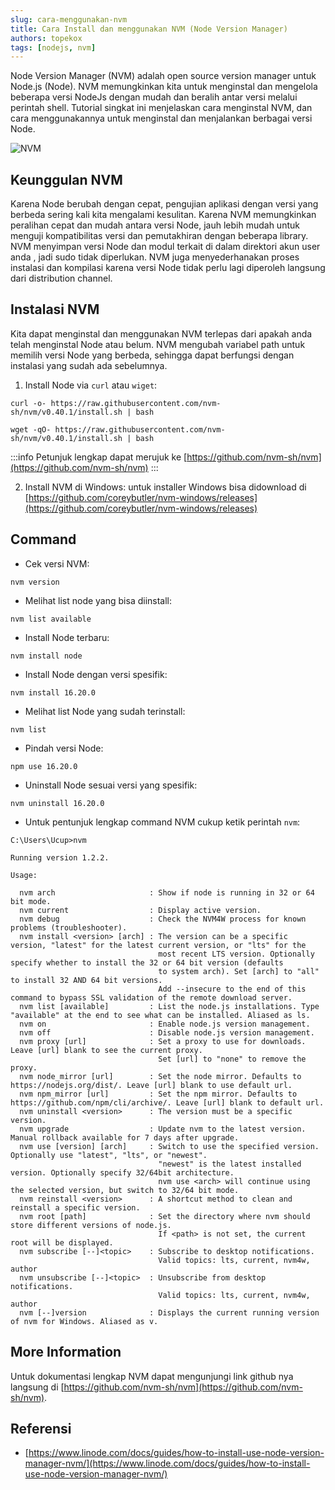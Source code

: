 ```yaml
---
slug: cara-menggunakan-nvm
title: Cara Install dan menggunakan NVM (Node Version Manager)
authors: topekox
tags: [nodejs, nvm]
---
```


Node Version Manager (NVM) adalah open source version manager untuk Node.js (Node). NVM memungkinkan kita untuk menginstal dan mengelola beberapa versi NodeJs dengan mudah dan beralih antar versi melalui perintah shell. Tutorial singkat ini menjelaskan cara menginstal NVM, dan cara menggunakannya untuk menginstal dan menjalankan berbagai versi Node.

<!--truncate-->

![NVM](https://images.unsplash.com/photo-1598970434795-0c54fe7c0648?q=80&w=1470&auto=format&fit=crop&ixlib=rb-4.0.3&ixid=M3wxMjA3fDB8MHxwaG90by1wYWdlfHx8fGVufDB8fHx8fA%3D%3D)

## Keunggulan NVM
Karena Node berubah dengan cepat, pengujian aplikasi dengan versi yang berbeda sering kali kita mengalami kesulitan. Karena NVM memungkinkan peralihan cepat dan mudah antara versi Node, jauh lebih mudah untuk menguji kompatibilitas versi dan pemutakhiran dengan beberapa library. NVM menyimpan versi Node dan modul terkait di dalam direktori akun user anda , jadi sudo tidak diperlukan. NVM juga menyederhanakan proses instalasi dan kompilasi karena versi Node tidak perlu lagi diperoleh langsung dari distribution channel.

## Instalasi NVM
Kita dapat menginstal dan menggunakan NVM terlepas dari apakah anda telah menginstal Node atau belum. NVM mengubah variabel path untuk memilih versi Node yang berbeda, sehingga dapat berfungsi dengan instalasi yang sudah ada sebelumnya.

1. Install Node via `curl` atau `wiget`:
```
curl -o- https://raw.githubusercontent.com/nvm-sh/nvm/v0.40.1/install.sh | bash
```
```
wget -qO- https://raw.githubusercontent.com/nvm-sh/nvm/v0.40.1/install.sh | bash
```

:::info
 Petunjuk lengkap dapat merujuk ke [https://github.com/nvm-sh/nvm](https://github.com/nvm-sh/nvm)
:::

2. Install NVM di Windows: untuk installer Windows bisa didownload di [https://github.com/coreybutler/nvm-windows/releases](https://github.com/coreybutler/nvm-windows/releases)

## Command

* Cek versi NVM:
```
nvm version
```

* Melihat list node yang bisa diinstall:
```
nvm list available
```

* Install Node terbaru:
```
nvm install node
```

* Install Node dengan versi spesifik:
```
nvm install 16.20.0
```

* Melihat list Node yang sudah terinstall:
```
nvm list
```

* Pindah versi Node:
```
npm use 16.20.0
```

* Uninstall Node sesuai versi yang spesifik:
```
nvm uninstall 16.20.0
```

* Untuk pentunjuk lengkap command NVM cukup ketik perintah `nvm`:

```
C:\Users\Ucup>nvm

Running version 1.2.2.

Usage:

  nvm arch                     : Show if node is running in 32 or 64 bit mode.
  nvm current                  : Display active version.
  nvm debug                    : Check the NVM4W process for known problems (troubleshooter).
  nvm install <version> [arch] : The version can be a specific version, "latest" for the latest current version, or "lts" for the
                                 most recent LTS version. Optionally specify whether to install the 32 or 64 bit version (defaults
                                 to system arch). Set [arch] to "all" to install 32 AND 64 bit versions.
                                 Add --insecure to the end of this command to bypass SSL validation of the remote download server.
  nvm list [available]         : List the node.js installations. Type "available" at the end to see what can be installed. Aliased as ls.
  nvm on                       : Enable node.js version management.
  nvm off                      : Disable node.js version management.
  nvm proxy [url]              : Set a proxy to use for downloads. Leave [url] blank to see the current proxy.
                                 Set [url] to "none" to remove the proxy.
  nvm node_mirror [url]        : Set the node mirror. Defaults to https://nodejs.org/dist/. Leave [url] blank to use default url.
  nvm npm_mirror [url]         : Set the npm mirror. Defaults to https://github.com/npm/cli/archive/. Leave [url] blank to default url.
  nvm uninstall <version>      : The version must be a specific version.
  nvm upgrade                  : Update nvm to the latest version. Manual rollback available for 7 days after upgrade.
  nvm use [version] [arch]     : Switch to use the specified version. Optionally use "latest", "lts", or "newest".
                                 "newest" is the latest installed version. Optionally specify 32/64bit architecture.
                                 nvm use <arch> will continue using the selected version, but switch to 32/64 bit mode.
  nvm reinstall <version>      : A shortcut method to clean and reinstall a specific version.
  nvm root [path]              : Set the directory where nvm should store different versions of node.js.
                                 If <path> is not set, the current root will be displayed.
  nvm subscribe [--]<topic>    : Subscribe to desktop notifications.
                                 Valid topics: lts, current, nvm4w, author
  nvm unsubscribe [--]<topic>  : Unsubscribe from desktop notifications.
                                 Valid topics: lts, current, nvm4w, author
  nvm [--]version              : Displays the current running version of nvm for Windows. Aliased as v.
```

## More Information

Untuk dokumentasi lengkap NVM dapat mengunjungi link github nya langsung di [https://github.com/nvm-sh/nvm](https://github.com/nvm-sh/nvm).

## Referensi

* [https://www.linode.com/docs/guides/how-to-install-use-node-version-manager-nvm/](https://www.linode.com/docs/guides/how-to-install-use-node-version-manager-nvm/)